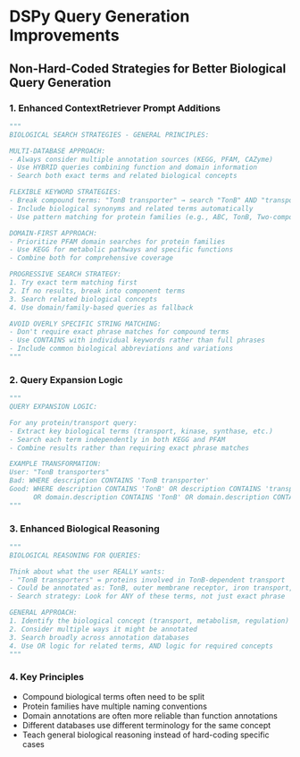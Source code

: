 # DSPy Query Generation Improvements

## Non-Hard-Coded Strategies for Better Biological Query Generation

### 1. Enhanced ContextRetriever Prompt Additions

```python
"""
BIOLOGICAL SEARCH STRATEGIES - GENERAL PRINCIPLES:

MULTI-DATABASE APPROACH:
- Always consider multiple annotation sources (KEGG, PFAM, CAZyme)
- Use HYBRID queries combining function and domain information
- Search both exact terms and related biological concepts

FLEXIBLE KEYWORD STRATEGIES:
- Break compound terms: "TonB transporter" → search "TonB" AND "transport" separately
- Include biological synonyms and related terms automatically
- Use pattern matching for protein families (e.g., ABC, TonB, Two-component)

DOMAIN-FIRST APPROACH:
- Prioritize PFAM domain searches for protein families
- Use KEGG for metabolic pathways and specific functions  
- Combine both for comprehensive coverage

PROGRESSIVE SEARCH STRATEGY:
1. Try exact term matching first
2. If no results, break into component terms
3. Search related biological concepts
4. Use domain/family-based queries as fallback

AVOID OVERLY SPECIFIC STRING MATCHING:
- Don't require exact phrase matches for compound terms
- Use CONTAINS with individual keywords rather than full phrases
- Include common biological abbreviations and variations
"""
```

### 2. Query Expansion Logic

```python
"""
QUERY EXPANSION LOGIC:

For any protein/transport query:
- Extract key biological terms (transport, kinase, synthase, etc.)
- Search each term independently in both KEGG and PFAM
- Combine results rather than requiring exact phrase matches

EXAMPLE TRANSFORMATION:
User: "TonB transporters"
Bad: WHERE description CONTAINS 'TonB transporter'  
Good: WHERE description CONTAINS 'TonB' OR description CONTAINS 'transport'
      OR domain.description CONTAINS 'TonB' OR domain.description CONTAINS 'receptor'
"""
```

### 3. Enhanced Biological Reasoning

```python
"""
BIOLOGICAL REASONING FOR QUERIES:

Think about what the user REALLY wants:
- "TonB transporters" = proteins involved in TonB-dependent transport
- Could be annotated as: TonB, outer membrane receptor, iron transport, siderophore
- Search strategy: Look for ANY of these terms, not just exact phrase

GENERAL APPROACH:
1. Identify the biological concept (transport, metabolism, regulation)
2. Consider multiple ways it might be annotated
3. Search broadly across annotation databases
4. Use OR logic for related terms, AND logic for required concepts
"""
```

### 4. Key Principles

- Compound biological terms often need to be split
- Protein families have multiple naming conventions  
- Domain annotations are often more reliable than function annotations
- Different databases use different terminology for the same concept
- Teach general biological reasoning instead of hard-coding specific cases
